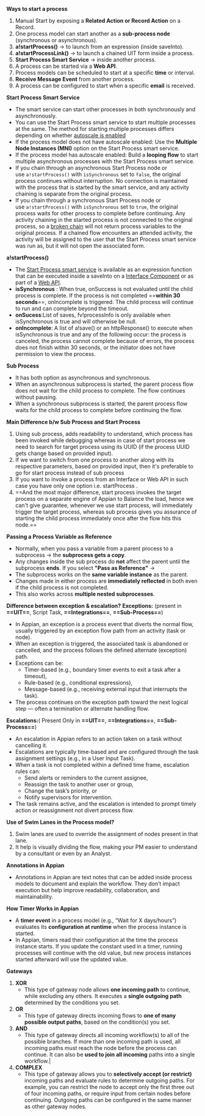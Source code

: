 **Ways to start a process**
1. Manual Start by exposing a **Related Action or Record Action** on a Record.
2. One process model can start another as a **sub-process node** (synchronous or asynchronous).
3. **a!startProcess()** → to launch from an expression (inside saveInto).
4. **a!startProcessLink()** -> to launch a chained UIT form inside a process.
5. **Start Process Smart Service** → inside another process.
6. A process can be started via a **Web API**.
7. Process models can be scheduled to start at a specific **time** or interval.
8. **Receive Message Event** from another process.
9. A process can be configured to start when a specific **email** is received.


**Start Process Smart Service**
 - The smart service can start other processes in  both synchronously and asynchronously.
 - You can use the Start Process smart service to start multiple processes at the same. The method for starting multiple processes differs depending on whether [autoscale is enabled](https://docs.appian.com/suite/help/25.3/autoscale-processes.html)
 - If the process model does not have autoscale enabled: Use the **Multiple Node Instances (MNI)** option on the Start Process smart service.
 - If the process model has autoscale enabled: Build a **looping flow** to start multiple asynchronous processes with the Start Process smart service.
 - If you chain through an asynchronous Start Process node or use `a!startProcess()` with `isSynchronous` set to `false`, the original process continues without interruption. No connection is maintained with the process that is started by the smart service, and any activity chaining is separate from the original process.
 - If you chain through a synchronous Start Process node or use `a!startProcess()` with `isSynchronous` set to `true`, the original process waits for other process to complete before continuing. Any activity chaining in the started process is not connected to the original process, so a [broken chain](https://docs.appian.com/suite/help/25.3/Process_Model_Recipes.html#breaking-a-chain) will not return process variables to the original process. If a chained flow encounters an attended activity, the activity will be assigned to the user that the Start Process smart service was run as, but it will not open the associated form.
 
**a!startProcess()**
 - The [Start Process smart service](https://docs.appian.com/suite/help/25.3/Start_Process_Smart_Service.html#) is available as an expression function that can be executed inside a saveInto on a [Interface Component](https://docs.appian.com/suite/help/25.3/executing_smart_services.html) or as part of a [Web API](https://docs.appian.com/suite/help/25.3/Web_APIs.html).
 - **isSynchronous** : When true, onSuccess is not evaluated until the child process is complete. If the process is not completed ==**within 30 seconds**==, onIncomplete is triggered. The child process will continue to run and can complete beyond the timeout.
 - **onSucess**:List of saves, fv!processInfo is only available when isSynchronous is true and will otherwise be null.
 - **onIncomplete**: A list of a!save() or an httpResponse() to execute when isSynchronous is true and any of the following occur: the process is canceled, the process cannot complete because of errors, the process does not finish within 30 seconds, or the initiator does not have permission to view the process.

**Sub Process**
 - It has both option as asynchronous and synchronous.
 - When an asynchronous subprocess is started, the parent process flow does not wait for the child process to complete. The flow continues without pausing.
 - When a synchronous subprocess is started, the parent process flow waits for the child process to complete before continuing the flow.

**Main Difference b/w Sub Process and Start Process**
1. Using sub process, adds readability to understand, which process has been invoked while debugging whereas in case of start process we need to search for target process using its UUID (if the process UUID gets change based on provided input).  
2. If we want to switch from one process to another along with its respective parameters, based on provided input, then it's preferable to go for start process instead of sub process  
3. If you want to invoke a process from an Interface or Web API in such case you have only one option i.e. startProcess .
4. ==And the most major difference, start process invokes the target process on a separate engine of Appian to Balance the load, hence we can't give guarantee, whenever we use start process, will immediately trigger the target process, whereas sub process gives you assurance of starting the child process immediately once after the flow hits this node.==

**Passing a Process Variable as Reference**
- Normally, when you pass a variable from a parent process to a subprocess → the **subprocess gets a copy**.
- Any changes inside the sub process do **not** affect the parent until the subprocess **ends**.
 If you select **"Pass as Reference"** →
- The subprocess works on the **same variable instance** as the parent.
- Changes made in either process are **immediately reflected** in both even if the child process is not completed.
- This also works across **multiple nested subprocesses**.


**Difference between exception & escalation?**
**Exceptions:** (present in **==UIT==**, Script Task, **==Integrations==**, **==Sub-Process==**)
- In Appian, an exception is a process event that diverts the normal flow, usually triggered by an exception flow path from an activity (task or node).  
- When an exception is triggered, the associated task is abandoned or cancelled, and the process follows the defined alternate (exception) path.  
- Exceptions can be:  
	- Timer-based (e.g., boundary timer events to exit a task after a timeout),  
	- Rule-based (e.g., conditional expressions), 
	- Message-based (e.g., receiving external input that interrupts the task).  
- The process continues on the exception path toward the next logical step — often a termination or alternate handling flow.  

**Escalations:**( Present Only in **==UIT==**, **==Integrations==**, **==Sub-Process==**)
- An escalation in Appian refers to an action taken on a task without cancelling it.  
- Escalations are typically time-based and are configured through the task assignment settings (e.g., in a User Input Task).  
- When a task is not completed within a defined time frame, escalation rules can: 
	- Send alerts or reminders to the current assignee,  
	- Reassign the task to another user or group,  
	- Change the task’s priority, or 
	- Notify supervisors for intervention. 
- The task remains active, and the escalation is intended to prompt timely action or reassignment not divert process flow.

**Use of Swim Lanes in the Process model?**
1. Swim lanes are used to override the assignment of nodes present in that lane. 
2. It help is visually dividing the flow, making your PM easier to understand by a consultant or even by an Analyst.

**Annotations in Appian**
 - Annotations in Appian are text notes that can be added inside process models to document and explain the workflow. They don’t impact execution but help improve readability, collaboration, and maintainability.

**How Timer Works in Appian**
 - A **timer event** in a process model (e.g., “Wait for X days/hours”) evaluates its **configuration at runtime** when the process instance is started.
 - In Appian, timers read their configuration at the time the process instance starts. If you update the constant used in a timer, running processes will continue with the old value, but new process instances started afterward will use the updated value.

**Gateways**
1. **XOR**
	 - This type of gateway node allows **one incoming path** to continue, while excluding any others. It executes a **single outgoing path** determined by the conditions you set.
2. **OR**
	-  This type of gateway directs incoming flows to **one of many possible output paths**, based on the condition(s) you set.
3. **AND**
	 - This type of gateway directs all incoming workflow(s) to all of the possible branches. If more than one incoming path is used, all incoming paths must reach the node before the process can continue. It can also be **used to join all incoming** paths into a single workflow.|
4. **COMPLEX**
	 - This type of gateway allows you to **selectively accept (or restrict)** incoming paths and evaluate rules to determine outgoing paths. For example, you can restrict the node to accept only the first three out of four incoming paths, or require input from certain nodes before continuing. Outgoing paths can be configured in the same manner as other gateway nodes.